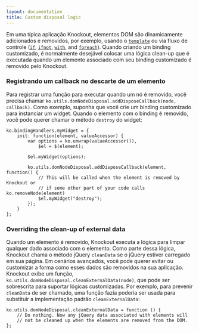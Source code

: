 ```yaml
---
layout: documentation
title: Custom disposal logic
---
```


Em uma típica aplicação Knockout, elementos DOM são dinamicamente adicionados e removidos, por exemplo, usando o [`template`](template-binding.html) ou via fluxo de controle ([`if`](if-binding.html), [`ifnot`](ifnot-binding.html), [`with`](with-binding.html), and [`foreach`](foreach-binding.html)). Quando criando um binding customizado, é normalmente desejável colocar uma lógica clean-up que é executada quando um elemento associado com seu binding customizado é removido pelo Knockout.

### Registrando um callback no descarte de um elemento

Para registrar uma função para executar quando um nó é removido, você precisa chamar `ko.utils.domNodeDisposal.addDisposeCallback(node, callback)`. Como exemplo, suponha que você crie um binding customizado para instanciar um widget. Quando o elemento com o binding é removido, você pode querer chamar o método `destroy` do widget:

    ko.bindingHandlers.myWidget = {
        init: function(element, valueAccessor) {
            var options = ko.unwrap(valueAccessor()),
                $el = $(element);

            $el.myWidget(options);

            ko.utils.domNodeDisposal.addDisposeCallback(element, function() {
                // This will be called when the element is removed by Knockout or
                // if some other part of your code calls ko.removeNode(element)
                $el.myWidget("destroy");
            });
        }
    };

### Overriding the clean-up of external data

Quando um elemento é removido, Knockout executa a lógica para limpar qualquer dado associado com o elemento. Como parte dessa lógica, Knockout chama o método jQuery `cleanData` se o jQuery estiver carregado em sua página. Em cenários avançados, você pode querer evitar ou customizar a forma como esses dados são removidos na sua aplicação. Knockout exibe um função, `ko.utils.domNodeDisposal.cleanExternalData(node)`, que pode ser sobrescrita para suportar lógicas customizadas. Por exemplo, para prevenir `cleanData` de ser chamado, uma função fazia poderia ser usada para substituir a implementação padrão `cleanExternalData`:

    ko.utils.domNodeDisposal.cleanExternalData = function () {
        // Do nothing. Now any jQuery data associated with elements will
        // not be cleaned up when the elements are removed from the DOM.
    };
